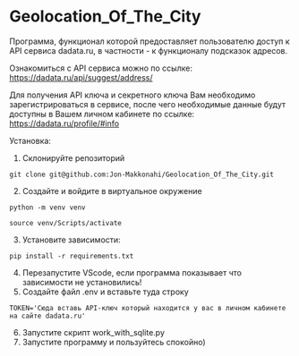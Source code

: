 # Geolocation_Of_The_City

Программа, функционал которой предоставляет 
пользователю доступ к API сервиса dadata.ru, 
в частности - к функционалу подсказок адресов.

Ознакомиться с API сервиса можно по ссылке: https://dadata.ru/api/suggest/address/

Для получения API ключа и секретного ключа Вам необходимо 
зарегистрироваться в сервисе, после чего необходимые данные будут 
доступны в Вашем личном кабинете по ссылке: https://dadata.ru/profile/#info

Установка:
1. Склонируйте репозиторий
```
git clone git@github.com:Jon-Makkonahi/Geolocation_Of_The_City.git
```
2. Создайте и войдите в виртуальное окружение
```
python -m venv venv
```
```
source venv/Scripts/activate
```
3. Установите зависимости:
```
pip install -r requirements.txt
```
4. Перезапустите VScode, если программа показывает что зависимости не установились!
5. Создайте файл .env и вставьте туда строку
```
TOKEN='Cюда вставь API-ключ который находится у вас в личном кабинете на сайте dadata.ru'
```
6. Запустите скрипт work_with_sqlite.py
7. Запустите программу и пользуйтесь спокойно)
